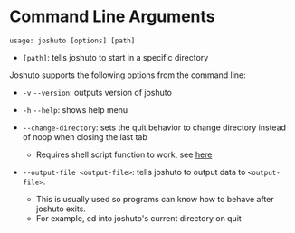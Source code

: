 # Command Line Arguments

```
usage: joshuto [options] [path]
```

- `[path]`: tells joshuto to start in a specific directory

Joshuto supports the following options from the command line:

- `-v` `--version`: outputs version of joshuto

- `-h` `--help`: shows help menu

- `--change-directory`: sets the quit behavior to change directory instead of
  noop when closing the last tab
  - Requires shell script function to work, see [here](https://github.com/kamiyaa/joshuto/blob/main/docs/configuration/keymap.toml.md#quit-quit-joshuto)

- `--output-file <output-file>`: tells joshuto to output data to `<output-file>`.
  - This is usually used so programs can know how to behave after joshuto exits.
  - For example, cd into joshuto's current directory on quit
